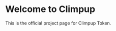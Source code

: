 <!DOCTYPE html>
<html>
  <head>
    <meta charset="UTF-8" />
    <title>Climpup</title>
  </head>
  <body>
    <h1>Welcome to Climpup</h1>
    <p>This is the official project page for Climpup Token.</p>
  </body>
</html>
